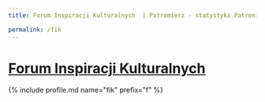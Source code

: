 ```yaml
---
title: Forum Inspiracji Kulturalnych  | Patromierz - statystyki Patronite.pl

permalink: /fik
---
```


# [Forum Inspiracji Kulturalnych ](https://patronite.pl/fik)

{% include profile.md name="fik" prefix="f" %}
